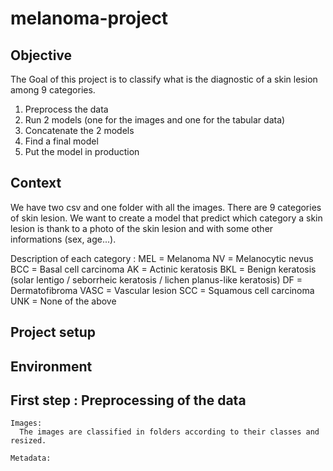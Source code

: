 # melanoma-project

## Objective

The Goal of this project is to classify what is the diagnostic of a skin lesion among 9 categories.

1. Preprocess the data
2. Run 2 models (one for the images and one for the tabular data)
3. Concatenate the 2 models
4. Find a final model
5. Put the model in production

## Context

We have two csv and one folder with all the images.
There are 9 categories of skin lesion.
We want to create a model that predict which category a skin lesion is thank to a photo of the skin lesion and with some other informations (sex, age...).

Description of each category :
  MEL = Melanoma
  NV = Melanocytic nevus
  BCC = Basal cell carcinoma
  AK = Actinic keratosis
  BKL = Benign keratosis (solar lentigo / seborrheic keratosis / lichen planus-like keratosis)
  DF = Dermatofibroma
  VASC = Vascular lesion
  SCC = Squamous cell carcinoma
  UNK = None of the above


## Project setup
## Environment

## First step : Preprocessing of the data
    Images:
      The images are classified in folders according to their classes and resized.

    Metadata:
